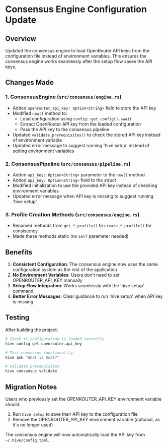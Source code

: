 # Consensus Engine Configuration Update

## Overview
Updated the consensus engine to load OpenRouter API keys from the configuration file instead of environment variables. This ensures the consensus engine works seamlessly after the setup flow saves the API keys.

## Changes Made

### 1. **ConsensusEngine** (`src/consensus/engine.rs`)
- Added `openrouter_api_key: Option<String>` field to store the API key
- Modified `new()` method to:
  - Load configuration using `config::get_config().await`
  - Extract OpenRouter API key from the loaded configuration
  - Pass the API key to the consensus pipeline
- Updated `validate_prerequisites()` to check the stored API key instead of environment variable
- Updated error message to suggest running 'hive setup' instead of setting environment variables

### 2. **ConsensusPipeline** (`src/consensus/pipeline.rs`)
- Added `api_key: Option<String>` parameter to the `new()` method
- Added `api_key: Option<String>` field to the struct
- Modified initialization to use the provided API key instead of checking environment variables
- Updated error message when API key is missing to suggest running 'hive setup'

### 3. **Profile Creation Methods** (`src/consensus/engine.rs`)
- Renamed methods from `get_*_profile()` to `create_*_profile()` for consistency
- Made these methods static (no `self` parameter needed)

## Benefits

1. **Consistent Configuration**: The consensus engine now uses the same configuration system as the rest of the application
2. **No Environment Variables**: Users don't need to set OPENROUTER_API_KEY manually
3. **Setup Flow Integration**: Works seamlessly with the 'hive setup' command
4. **Better Error Messages**: Clear guidance to run 'hive setup' when API key is missing

## Testing

After building the project:

```bash
# Check if configuration is loaded correctly
hive config get openrouter.api_key

# Test consensus functionality
hive ask "What is Rust?"

# Validate prerequisites
hive consensus validate
```

## Migration Notes

Users who previously set the OPENROUTER_API_KEY environment variable should:
1. Run `hive setup` to save their API key to the configuration file
2. Remove the OPENROUTER_API_KEY environment variable (optional, as it's no longer used)

The consensus engine will now automatically load the API key from `~/.hive/config.toml`.